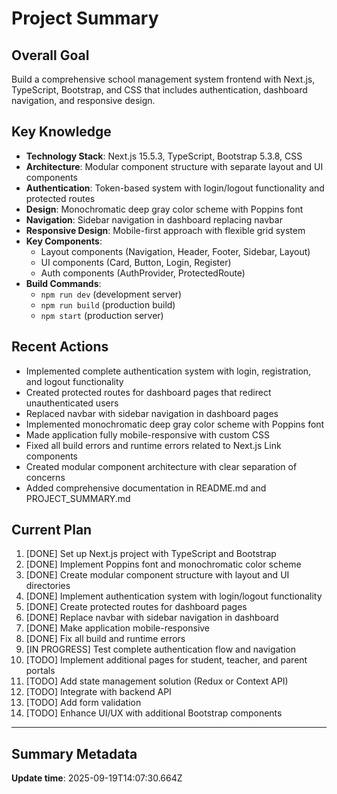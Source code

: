 # Project Summary

## Overall Goal
Build a comprehensive school management system frontend with Next.js, TypeScript, Bootstrap, and CSS that includes authentication, dashboard navigation, and responsive design.

## Key Knowledge
- **Technology Stack**: Next.js 15.5.3, TypeScript, Bootstrap 5.3.8, CSS
- **Architecture**: Modular component structure with separate layout and UI components
- **Authentication**: Token-based system with login/logout functionality and protected routes
- **Design**: Monochromatic deep gray color scheme with Poppins font
- **Navigation**: Sidebar navigation in dashboard replacing navbar
- **Responsive Design**: Mobile-first approach with flexible grid system
- **Key Components**: 
  - Layout components (Navigation, Header, Footer, Sidebar, Layout)
  - UI components (Card, Button, Login, Register)
  - Auth components (AuthProvider, ProtectedRoute)
- **Build Commands**: 
  - `npm run dev` (development server)
  - `npm run build` (production build)
  - `npm start` (production server)

## Recent Actions
- Implemented complete authentication system with login, registration, and logout functionality
- Created protected routes for dashboard pages that redirect unauthenticated users
- Replaced navbar with sidebar navigation in dashboard pages
- Implemented monochromatic deep gray color scheme with Poppins font
- Made application fully mobile-responsive with custom CSS
- Fixed all build errors and runtime errors related to Next.js Link components
- Created modular component architecture with clear separation of concerns
- Added comprehensive documentation in README.md and PROJECT_SUMMARY.md

## Current Plan
1. [DONE] Set up Next.js project with TypeScript and Bootstrap
2. [DONE] Implement Poppins font and monochromatic color scheme
3. [DONE] Create modular component structure with layout and UI directories
4. [DONE] Implement authentication system with login/logout functionality
5. [DONE] Create protected routes for dashboard pages
6. [DONE] Replace navbar with sidebar navigation in dashboard
7. [DONE] Make application mobile-responsive
8. [DONE] Fix all build and runtime errors
9. [IN PROGRESS] Test complete authentication flow and navigation
10. [TODO] Implement additional pages for student, teacher, and parent portals
11. [TODO] Add state management solution (Redux or Context API)
12. [TODO] Integrate with backend API
13. [TODO] Add form validation
14. [TODO] Enhance UI/UX with additional Bootstrap components

---

## Summary Metadata
**Update time**: 2025-09-19T14:07:30.664Z 
